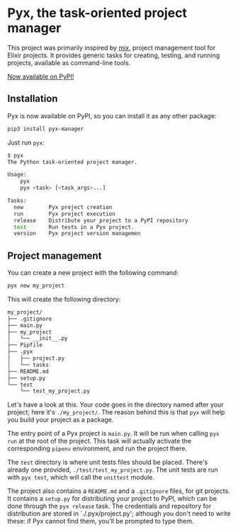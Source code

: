 # Pyx, the task-oriented project manager

This project was primarily inspired by [mix](https://hexdocs.pm/mix/Mix.html), project management tool for Elixir projects.
It provides generic tasks for creating, testing, and running projects, available as command-line tools.

[Now available on PyPI!](https://pypi.org/project/pyx-manager/)


## Installation

Pyx is now available on PyPI, so you can install it as any other package:

```bash
pip3 install pyx-manager
```

Just run `pyx`:

```bash
$ pyx
The Python task-oriented project manager.

Usage:
    pyx 
    pyx <task> [<task_args>...]

Tasks:
  new        Pyx project creation
  run        Pyx project execution
  release    Distribute your project to a PyPI repository
  test       Run tests in a Pyx project.
  version    Pyx project version managemen
```


## Project management

You can create a new project with the following command:

```bash
pyx new my_project
```

This will create the following directory:

```txt
my_project/
├── .gitignore
├── main.py
├── my_project
│   └── __init__.py
├── Pipfile
├── .pyx
│   ├── project.py
│   └── tasks
├── README.md
├── setup.py
└── test
    └── test_my_project.py
```

Let's have a look at this.
Your code goes in the directory named after your project; here it's `./my_project/`.
The reason behind this is that `pyx` will help you build your project as a package.

The entry point of a Pyx project is `main.py`.
It will be run when calling `pyx run` at the root of the project.
This task will actually activate the corresponding `pipenv` environment, and run the project there.

The `test` directory is where unit tests files should be placed.
There's already one provided, `./test/test_my_project.py`.
The unit tests are run with `pyx test`, which will call the `unittest` module.

The project also contains a `README.md` and a `.gitignore` files, for git projects.
It contains a `setup.py` for distributing your project to PyPI, which can be done through the `pyx release` task.
The credentials and repository for distribution are stored in `./.pyx/project.py'; although you don't need to write these: if Pyx cannot find them, you'll be prompted to type them.
